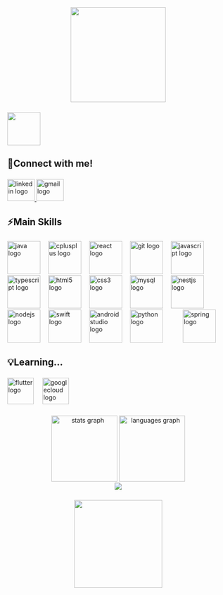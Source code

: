 <div align="center">
  <img height="216" src="https://capsule-render.vercel.app/api?type=waving&color=0077b5&height=120&section=header"  />
</div>

###

<div align="left">
  <img height="75" src="https://readme-typing-svg.herokuapp.com?font=Montserrat&weight=500&size=25&duration=4500&pause=500&color=0077b5&width=435&lines=Hello%2C+it's+Salah+Moussa;Software+Engineer"  />
</div>

###

<h2 align="left">🔗Connect with me!</h2>

###

<div align="left">
  <a href="https://www.linkedin.com/in/salah-om">
  <img src="https://raw.githubusercontent.com/maurodesouza/profile-readme-generator/master/src/assets/icons/social/linkedin/default.svg" width="62" height="50" alt="linkedin logo"  />
  </a>
  <a href="mailto:salah-om@gmail.com">
  <img src="https://raw.githubusercontent.com/maurodesouza/profile-readme-generator/master/src/assets/icons/social/gmail/default.svg" width="62" height="50" alt="gmail logo"  />
  </a>
</div>

###

<h2 align="left">⚡Main Skills</h2>

###

<div align="left">
  <img src="https://cdn.jsdelivr.net/gh/devicons/devicon/icons/java/java-original.svg" height="75" alt="java logo"  />
  <img width="10" />
  <img src="https://cdn.jsdelivr.net/gh/devicons/devicon/icons/cplusplus/cplusplus-original.svg" height="75" alt="cplusplus logo"  />
  <img width="10" />
  <img src="https://cdn.jsdelivr.net/gh/devicons/devicon/icons/react/react-original.svg" height="75" alt="react logo"  />
  <img width="10" />
  <img src="https://cdn.jsdelivr.net/gh/devicons/devicon/icons/git/git-original.svg" height="75" alt="git logo"  />
  <img width="10" />
  <img src="https://cdn.jsdelivr.net/gh/devicons/devicon/icons/javascript/javascript-original.svg" height="75" alt="javascript logo"  />
  <img width="10" />
  <img src="https://cdn.jsdelivr.net/gh/devicons/devicon/icons/typescript/typescript-original.svg" height="75" alt="typescript logo"  />
  <img width="10" />
  <img src="https://cdn.jsdelivr.net/gh/devicons/devicon/icons/html5/html5-original.svg" height="75" alt="html5 logo"  />
  <img width="10" />
  <img src="https://cdn.jsdelivr.net/gh/devicons/devicon/icons/css3/css3-original.svg" height="75" alt="css3 logo"  />
  <img width="10" />
  <img src="https://cdn.jsdelivr.net/gh/devicons/devicon/icons/mysql/mysql-original.svg" height="75" alt="mysql logo"  />
  <img width="10" />
  <img src="https://cdn.jsdelivr.net/gh/devicons/devicon/icons/nestjs/nestjs-original.svg" height="75" alt="nestjs logo"  />
  <img width="10" />
  <img src="https://cdn.jsdelivr.net/gh/devicons/devicon/icons/nodejs/nodejs-original.svg" height="75" alt="nodejs logo"  />
  <img width="10" />
  <img src="https://cdn.jsdelivr.net/gh/devicons/devicon/icons/swift/swift-original.svg" height="75" alt="swift logo"  />
  <img width="10" />
  <img src="https://cdn.jsdelivr.net/gh/devicons/devicon/icons/androidstudio/androidstudio-original.svg" height="75" alt="androidstudio logo"  />
  <img width="10" />
  <img src="https://cdn.jsdelivr.net/gh/devicons/devicon/icons/python/python-original.svg" height="75" alt="python logo"  />
  <img width="10" />
  <img width="10" />
  <img width="10" />
  <img src="https://cdn.jsdelivr.net/gh/devicons/devicon/icons/spring/spring-original.svg" height="75" alt="spring logo"  />
</div>

###

<h2 align="left">💡Learning...</h2>

###

<div align="left">
  <img src="https://cdn.jsdelivr.net/gh/devicons/devicon/icons/flutter/flutter-original.svg" height="60" alt="flutter logo"  />
  <img width="12" />
  <img src="https://cdn.jsdelivr.net/gh/devicons/devicon/icons/googlecloud/googlecloud-original.svg" height="60" alt="googlecloud logo"  />
</div>

###
<div align="center">
  <img src="https://github-readme-stats.vercel.app/api?username=salah-om&hide_title=false&hide_rank=false&show_icons=true&include_all_commits=true&count_private=true&disable_animations=false&theme=dracula&locale=en&hide_border=false&order=1" height="150" alt="stats graph"  />
  <img src="https://github-readme-stats.vercel.app/api/top-langs?username=salah-om&locale=en&hide_title=false&layout=compact&card_width=320&langs_count=5&theme=dracula&hide_border=false&order=2" height="150" alt="languages graph"  />
</div>

<div align="center">
  <img src="https://visitor-badge.laobi.icu/badge?page_id=salah-om.salah-om&left_text=Profile%20Views"  />
</div>

###

<div align="center">
  <img height="200" src="https://capsule-render.vercel.app/api?type=waving&color=004999&height=110&section=footer"  />
</div>

###
